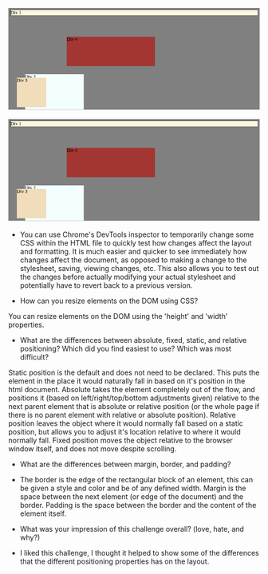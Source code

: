 ![Exercise 1](imgs/Exercise1.png)

![alt text](imgs/Exercise1.png)




 - You can use Chrome's DevTools inspector to temporarily change some CSS within the HTML file to quickly test how changes affect the layout and formatting. It is much easier and quicker to see immediately how changes affect the document, as opposed to making a change to the stylesheet, saving, viewing changes, etc. This also allows you to test out the changes before actually modifying your actual stylesheet and potentially have to revert back to a previous version.

- How can you resize elements on the DOM using CSS?

You can resize elements on the DOM using the 'height' and 'width' properties.

- What are the differences between absolute, fixed, static, and relative positioning? Which did you find easiest to use? Which was most difficult?

Static position is the default and does not need to be declared. This puts the element in the place it would naturally fall in based on it's position in the html document. Absolute takes the element completely out of the flow, and positions it (based on left/right/top/bottom adjustments given) relative to the next parent element that is absolute or relative position (or the whole page if there is no parent element with relative or absolute position). Relative position leaves the object where it would normally fall based on a static position, but allows you to adjust it's location relative to where it would normally fall. Fixed position moves the object relative to the browser window itself, and does not move despite scrolling.


- What are the differences between margin, border, and padding?

 - The border is the edge of the rectangular block of an element, this can be given a style and color and be of any defined width. Margin is the space between the next element (or edge of the document) and the border. Padding is the space between the border and the content of the element itself.


- What was your impression of this challenge overall? (love, hate, and why?)

 - I liked this challenge, I thought it helped to show some of the differences that the different positioning properties has on the layout.